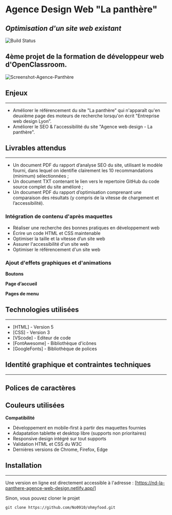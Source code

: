 # Agence Design Web "La panthère"

## _Optimisation d'un site web existant_

![Build Status](https://badge.buildkite.com/sample.svg?status=passing)

4ème projet de la formation de développeur web d'OpenClassroom.
---

![Screenshot-Agence-Panthère](https://github.com/No0910/Agence-La-panthere/assets/98163578/e8f47805-a02e-4517-b57e-d4169e763ec3)

## Enjeux
---
- Améliorer le référencement du site "La panthère" qui n'apparaît qu'en deuxième page des moteurs de recherche lorsqu'on écrit "Entreprise web design Lyon”.
- Améliorer le SEO & l'accessibilité du site "Agence web design - La panthère".

## Livrables attendus
---
- Un document PDF du rapport d’analyse SEO du site, utilisant le modèle fourni, dans lequel on identifie clairement les 10 recommandations (minimum) sélectionnées ;
- Un document TXT contenant le lien vers le repertoire GitHub du code source complet du site amélioré ;
- Un document PDF du rapport d’optimisation comprenant une comparaison des résultats (y compris de la vitesse de chargement et l’accessibilité).

### Intégration de contenu d'après maquettes

- Réaliser une recherche des bonnes pratiques en développement web
- Écrire un code HTML et CSS maintenable
- Optimiser la taille et la vitesse d’un site web
- Assurer l'accessibilité d'un site web
- Optimiser le référencement d'un site web

### Ajout d'effets graphiques et d'animations

**Boutons**

**Page d’accueil**

**Pages de menu**

## Technologies utilisées
---
- [HTML] - Version 5
- [CSS] - Version 3
- [VScode] - Editeur de code
- [FontAwesome] - Bibliothèque d'icônes
- [GoogleFonts] - Bibliothèque de polices

## Identité graphique et contraintes techniques
---

**Polices de caractères**
---

**Couleurs utilisées**
--- 

**Compatibilité**
- Développement en mobile-first à partir des maquettes fournies
- Adapatation tablette et desktop libre (supports non prioritaires)
- Responsive design intégré sur tout supports
- Validation HTML et CSS du W3C
- Dernières versions de Chrome, Firefox, Edge

## Installation
---
Une version en ligne est directement accessible à l'adresse : [https://nd-la-panthere-agence-web-design.netlify.app/]

Sinon, vous pouvez cloner le projet
```terminal
git clone https://github.com/No0910/ohmyfood.git
```
